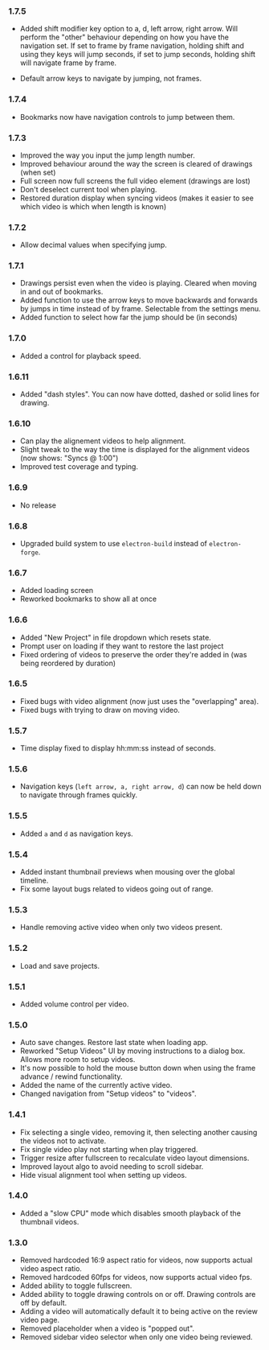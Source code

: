 ### 1.7.5

- Added shift modifier key option to a, d, left arrow, right arrow. Will perform the "other" behaviour depending on how you have the navigation set. If set to frame by frame navigation, holding shift and using they keys will jump seconds, if set to jump seconds, holding shift will navigate frame by frame.

- Default arrow keys to navigate by jumping, not frames.

### 1.7.4

- Bookmarks now have navigation controls to jump between them.

### 1.7.3

- Improved the way you input the jump length number.
- Improved behaviour around the way the screen is cleared of drawings (when set)
- Full screen now full screens the full video element (drawings are lost)
- Don't deselect current tool when playing.
- Restored duration display when syncing videos (makes it easier to see which video is which when length is known)

### 1.7.2

- Allow decimal values when specifying jump.

### 1.7.1

- Drawings persist even when the video is playing. Cleared when moving in and out of bookmarks.
- Added function to use the arrow keys to move backwards and forwards by jumps in time instead of by frame. Selectable from the settings menu.
- Added function to select how far the jump should be (in seconds)

### 1.7.0

- Added a control for playback speed.

### 1.6.11

- Added "dash styles". You can now have dotted, dashed or solid lines for drawing.

### 1.6.10

- Can play the alignement videos to help alignment.
- Slight tweak to the way the time is displayed for the alignment videos (now shows: "Syncs @ 1:00")
- Improved test coverage and typing.

### 1.6.9

- No release

### 1.6.8

- Upgraded build system to use `electron-build` instead of `electron-forge`.

### 1.6.7

- Added loading screen
- Reworked bookmarks to show all at once

### 1.6.6

- Added "New Project" in file dropdown which resets state.
- Prompt user on loading if they want to restore the last project
- Fixed ordering of videos to preserve the order they're added in (was being reordered by duration)

### 1.6.5

- Fixed bugs with video alignment (now just uses the "overlapping" area).
- Fixed bugs with trying to draw on moving video.

### 1.5.7

- Time display fixed to display hh:mm:ss instead of seconds.

### 1.5.6

- Navigation keys (`left arrow, a, right arrow, d`) can now be held down to navigate through frames quickly.

### 1.5.5

- Added `a` and `d` as navigation keys.

### 1.5.4

- Added instant thumbnail previews when mousing over the global timeline.
- Fix some layout bugs related to videos going out of range.

### 1.5.3

- Handle removing active video when only two videos present.

### 1.5.2

- Load and save projects.

### 1.5.1

- Added volume control per video.

### 1.5.0

- Auto save changes. Restore last state when loading app.
- Reworked "Setup Videos" UI by moving instructions to a dialog box. Allows more room to setup videos.
- It's now possible to hold the mouse button down when using the frame advance / rewind functionality.
- Added the name of the currently active video.
- Changed navigation from "Setup videos" to "videos".

### 1.4.1

- Fix selecting a single video, removing it, then selecting another causing the videos not to activate.
- Fix single video play not starting when play triggered.
- Trigger resize after fullscreen to recalculate video layout dimensions.
- Improved layout algo to avoid needing to scroll sidebar.
- Hide visual alignment tool when setting up videos.

### 1.4.0

- Added a "slow CPU" mode which disables smooth playback of the thumbnail videos.

### 1.3.0

- Removed hardcoded 16:9 aspect ratio for videos, now supports actual video aspect ratio.
- Removed hardcoded 60fps for videos, now supports actual video fps.
- Added ability to toggle fullscreen.
- Added ability to toggle drawing controls on or off. Drawing controls are off by default.
- Adding a video will automatically default it to being active on the review video page.
- Removed placeholder when a video is "popped out".
- Removed sidebar video selector when only one video being reviewed.
